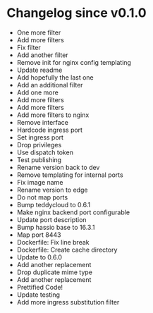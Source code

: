 # Changelog since v0.1.0
- One more filter 
- Add more filters 
- Fix filter 
- Add another filter 
- Remove init for nginx config templating 
- Update readme 
- Add hopefully the last one 
- Add an additional filter 
- Add one more 
- Add more filters 
- Add more filters 
- Add more filters to nginx 
- Remove interface 
- Hardcode ingress port 
- Set ingress port 
- Drop privileges 
- Use dispatch token 
- Test publishing 
- Rename version back to dev 
- Remove templating for internal ports 
- Fix image name 
- Rename version to edge 
- Do not map ports 
- Bump teddycloud to 0.6.1 
- Make nginx backend port configurable 
- Update port description 
- Bump hassio base to 16.3.1 
- Map port 8443 
- Dockerfile: Fix line break 
- Dockerfile: Create cache directory 
- Update to 0.6.0 
- Add another replacement 
- Drop duplicate mime type 
- Add another replacement 
- Prettified Code! 
- Update testing 
- Add more ingress substitution filter 
